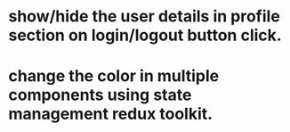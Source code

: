 # show/hide the user details in profile section on login/logout button click.
# change the color in multiple components using state management redux toolkit.
